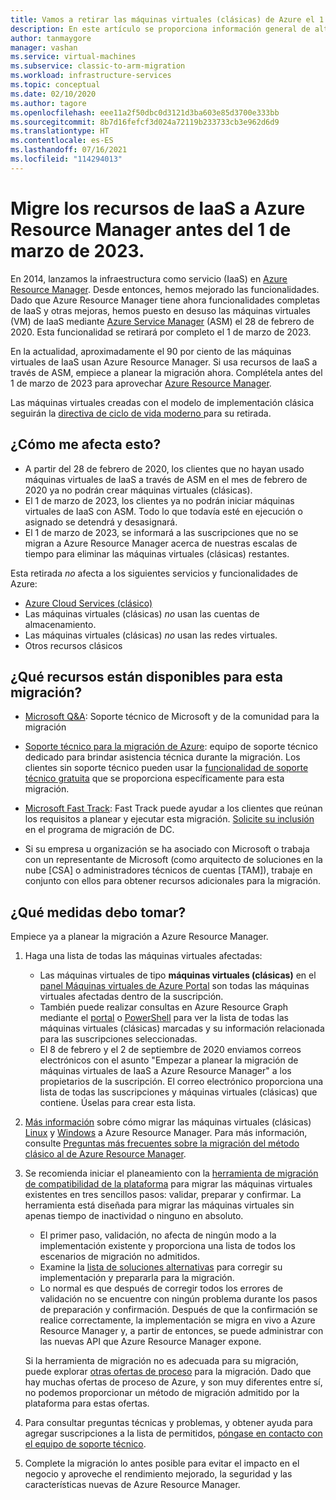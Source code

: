 ```yaml
---
title: Vamos a retirar las máquinas virtuales (clásicas) de Azure el 1 de marzo de 2023
description: En este artículo se proporciona información general de alto nivel sobre la retirada de máquinas virtuales creadas con el modelo de implementación clásica.
author: tanmaygore
manager: vashan
ms.service: virtual-machines
ms.subservice: classic-to-arm-migration
ms.workload: infrastructure-services
ms.topic: conceptual
ms.date: 02/10/2020
ms.author: tagore
ms.openlocfilehash: eee11a2f50dbc0d3121d3ba603e85d3700e333bb
ms.sourcegitcommit: 8b7d16fefcf3d024a72119b233733cb3e962d6d9
ms.translationtype: HT
ms.contentlocale: es-ES
ms.lasthandoff: 07/16/2021
ms.locfileid: "114294013"
---
```

# <a name="migrate-your-iaas-resources-to-azure-resource-manager-by-march-1-2023"></a>Migre los recursos de IaaS a Azure Resource Manager antes del 1 de marzo de 2023. 

En 2014, lanzamos la infraestructura como servicio (IaaS) en [Azure Resource Manager](https://azure.microsoft.com/features/resource-manager/). Desde entonces, hemos mejorado las funcionalidades. Dado que Azure Resource Manager tiene ahora funcionalidades completas de IaaS y otras mejoras, hemos puesto en desuso las máquinas virtuales (VM) de IaaS mediante [Azure Service Manager](/azure/virtual-machines/migration-classic-resource-manager-faq#what-is-azure-service-manager-and-what-does-it-mean-by-classic) (ASM) el 28 de febrero de 2020. Esta funcionalidad se retirará por completo el 1 de marzo de 2023. 

En la actualidad, aproximadamente el 90 por ciento de las máquinas virtuales de IaaS usan Azure Resource Manager. Si usa recursos de IaaS a través de ASM, empiece a planear la migración ahora. Complétela antes del 1 de marzo de 2023 para aprovechar [Azure Resource Manager](../azure-resource-manager/management/index.yml).

Las máquinas virtuales creadas con el modelo de implementación clásica seguirán la [directiva de ciclo de vida moderno ](https://support.microsoft.com/help/30881/modern-lifecycle-policy) para su retirada.

## <a name="how-does-this-affect-me"></a>¿Cómo me afecta esto? 

- A partir del 28 de febrero de 2020, los clientes que no hayan usado máquinas virtuales de IaaS a través de ASM en el mes de febrero de 2020 ya no podrán crear máquinas virtuales (clásicas). 
- El 1 de marzo de 2023, los clientes ya no podrán iniciar máquinas virtuales de IaaS con ASM. Todo lo que todavía esté en ejecución o asignado se detendrá y desasignará. 
- El 1 de marzo de 2023, se informará a las suscripciones que no se migran a Azure Resource Manager acerca de nuestras escalas de tiempo para eliminar las máquinas virtuales (clásicas) restantes.  

Esta retirada *no* afecta a los siguientes servicios y funcionalidades de Azure: 
- [Azure Cloud Services (clásico)](../cloud-services/cloud-services-choose-me.md)
- Las máquinas virtuales (clásicas) *no* usan las cuentas de almacenamiento. 
- Las máquinas virtuales (clásicas) *no* usan las redes virtuales. 
- Otros recursos clásicos

## <a name="what-resources-are-available-for-this-migration"></a>¿Qué recursos están disponibles para esta migración?

- [Microsoft Q&A](/answers/topics/azure-virtual-machines-migration.html): Soporte técnico de Microsoft y de la comunidad para la migración

- [Soporte técnico para la migración de Azure](https://ms.portal.azure.com/#create/Microsoft.Support/Parameters/{"pesId":"6f16735c-b0ae-b275-ad3a-03479cfa1396","supportTopicId":"1135e3d0-20e2-aec5-4ef0-55fd3dae2d58"}): equipo de soporte técnico dedicado para brindar asistencia técnica durante la migración. Los clientes sin soporte técnico pueden usar la [funcionalidad de soporte técnico gratuita](https://ms.portal.azure.com/#create/Microsoft.Support/Parameters/%7B%0A%20%20%20%20%22pesId%22%3A%20%22f3dc5421-79ef-1efa-41a5-42bf3cbb52c6%22%2C%0A%20%20%20%20%22supportTopicId%22%3A%20%22794bb734-af1b-e2d5-a757-dac7438009ab%22%2C%0A%20%20%20%20%22contextInfo%22%3A%20%22Migrate%20IAAS%20resources%20from%20Classic%20%28ASM%29%20to%20Azure%20Resource%20Manager%20%28ARM%29%22%2C%0A%20%20%20%20%22caller%22%3A%20%22NoSupportPlanASM2ARM%22%2C%0A%20%20%20%20%22severity%22%3A%20%222%22%0A%7D) que se proporciona específicamente para esta migración. 

- [Microsoft Fast Track](https://www.microsoft.com/fasttrack): Fast Track puede ayudar a los clientes que reúnan los requisitos a planear y ejecutar esta migración. [Solicite su inclusión](https://nam06.safelinks.protection.outlook.com/?url=https%3A%2F%2Fazure.microsoft.com%2Fen-us%2Fprograms%2Fazure-fasttrack%2F%23nomination&data=02%7C01%7CTanmay.Gore%40microsoft.com%7C3e75bbf3617944ec663a08d85c058340%7C72f988bf86f141af91ab2d7cd011db47%7C1%7C0%7C637360526032558561&sdata=CxWTVQQPVWNwEqDZKktXzNV74pX91uyJ8dY8YecIgGc%3D&reserved=0) en el programa de migración de DC.  

- Si su empresa u organización se ha asociado con Microsoft o trabaja con un representante de Microsoft (como arquitecto de soluciones en la nube [CSA] o administradores técnicos de cuentas [TAM]), trabaje en conjunto con ellos para obtener recursos adicionales para la migración.

## <a name="what-actions-should-i-take"></a>¿Qué medidas debo tomar? 

Empiece ya a planear la migración a Azure Resource Manager. 

1. Haga una lista de todas las máquinas virtuales afectadas: 

   - Las máquinas virtuales de tipo **máquinas virtuales (clásicas)** en el [panel Máquinas virtuales de Azure Portal](https://ms.portal.azure.com/#blade/HubsExtension/BrowseResourceBlade/resourceType/Microsoft.ClassicCompute%2FVirtualMachines) son todas las máquinas virtuales afectadas dentro de la suscripción. 
   - También puede realizar consultas en Azure Resource Graph mediante el [portal](https://portal.azure.com/#blade/HubsExtension/ArgQueryBlade/query/resources%0A%7C%20where%20type%20%3D%3D%20%22microsoft.classiccompute%2Fvirtualmachines%22) o [PowerShell](../governance/resource-graph/concepts/work-with-data.md) para ver la lista de todas las máquinas virtuales (clásicas) marcadas y su información relacionada para las suscripciones seleccionadas. 
   - El 8 de febrero y el 2 de septiembre de 2020 enviamos correos electrónicos con el asunto "Empezar a planear la migración de máquinas virtuales de IaaS a Azure Resource Manager" a los propietarios de la suscripción. El correo electrónico proporciona una lista de todas las suscripciones y máquinas virtuales (clásicas) que contiene. Úselas para crear esta lista. 

1. [Más información](./migration-classic-resource-manager-overview.md) sobre cómo migrar las máquinas virtuales (clásicas) [Linux](./migration-classic-resource-manager-plan.md) y [Windows](./migration-classic-resource-manager-plan.md) a Azure Resource Manager. Para más información, consulte [Preguntas más frecuentes sobre la migración del método clásico al de Azure Resource Manager](./migration-classic-resource-manager-faq.yml).

1. Se recomienda iniciar el planeamiento con la [herramienta de migración de compatibilidad de la plataforma](./migration-classic-resource-manager-overview.md) para migrar las máquinas virtuales existentes en tres sencillos pasos: validar, preparar y confirmar. La herramienta está diseñada para migrar las máquinas virtuales sin apenas tiempo de inactividad o ninguno en absoluto. 

   - El primer paso, validación, no afecta de ningún modo a la implementación existente y proporciona una lista de todos los escenarios de migración no admitidos. 
   - Examine la [lista de soluciones alternativas](./migration-classic-resource-manager-overview.md#unsupported-features-and-configurations) para corregir su implementación y prepararla para la migración. 
   - Lo normal es que después de corregir todos los errores de validación no se encuentre con ningún problema durante los pasos de preparación y confirmación. Después de que la confirmación se realice correctamente, la implementación se migra en vivo a Azure Resource Manager y, a partir de entonces, se puede administrar con las nuevas API que Azure Resource Manager expone. 

   Si la herramienta de migración no es adecuada para su migración, puede explorar [otras ofertas de proceso](/azure/architecture/guide/technology-choices/compute-decision-tree) para la migración. Dado que hay muchas ofertas de proceso de Azure, y son muy diferentes entre sí, no podemos proporcionar un método de migración admitido por la plataforma para estas ofertas.  

1. Para consultar preguntas técnicas y problemas, y obtener ayuda para agregar suscripciones a la lista de permitidos, [póngase en contacto con el equipo de soporte técnico](https://ms.portal.azure.com/#create/Microsoft.Support/Parameters/{"pesId":"6f16735c-b0ae-b275-ad3a-03479cfa1396","supportTopicId":"8a82f77d-c3ab-7b08-d915-776b4ff64ff4"}).

1. Complete la migración lo antes posible para evitar el impacto en el negocio y aproveche el rendimiento mejorado, la seguridad y las características nuevas de Azure Resource Manager.